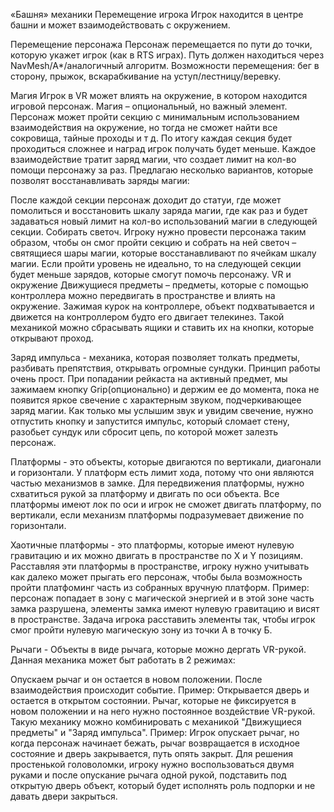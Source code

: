 «Башня» механики
Перемещение игрока
Игрок находится в центре башни и может взаимодействовать с окружением.

Перемещение персонажа
Персонаж перемещается по пути до точки, которую укажет игрок (как в RTS играх). Путь должен находиться через NavMesh/A*/аналогичный алгоритм. Возможности перемещения: бег в сторону, прыжок, вскарабкивание на уступ/лестницу/веревку.

Магия
Игрок в VR может влиять на окружение, в котором находится игровой персонаж.
Магия – опциональный, но важный элемент. Персонаж может пройти секцию с минимальным использованием взаимодействия на окружение, но тогда не сможет найти все сокровища, тайные проходы и т д. По итогу каждая секция будет проходиться сложнее и наград игрок получать будет меньше.
Каждое взаимодействие тратит заряд магии, что создает лимит на кол-во помощи персонажу за раз.
Предлагаю несколько вариантов, которые позволят восстанавливать заряды магии:

После каждой секции персонаж доходит до статуи, где может помолиться и восстановить шкалу заряда магии, где как раз и будет задаваться новый лимит на кол-во использований магии в следующей секции.
Собирать светоч. Игроку нужно провести персонажа таким образом, чтобы он смог пройти секцию и собрать на ней светоч – святящиеся шары магии, которые восстанавливают по ячейкам шкалу магии. Если пройти уровень не идеально, то на следующей секции будет меньше зарядов, которые смогут помочь персонажу.
VR и окружение
Движущиеся предметы – предметы, которые с помощью контроллера можно передвигать в пространстве и влиять на окружение. Зажимая курок на контроллере, объект подхватывается и движется на контроллером будто его двигает телекинез. Такой механикой можно сбрасывать ящики и ставить их на кнопки, которые открывают проход.

Заряд импульса - механика, которая позволяет толкать предметы, разбивать препятствия, открывать огромные сундуки. Принцип работы очень прост. При попадании рейкаста на активный предмет, мы зажимаем кнопку Grip(опционально) и держим ее до момента, пока не появится яркое свечение с характерным звуком, подчеркивающее заряд магии. Как только мы услышим звук и увидим свечение, нужно отпустить кнопку и запустится импульс, который сломает стену, разобьет сундук или сбросит цепь, по которой может залезть персонаж.

Платформы - это объекты, которые двигаются по вертикали, диагонали и горизонтали. У платформ есть лимит хода, потому что они являются частью механизмов в замке. Для передвижения платформы, нужно схватиться рукой за платформу и двигать по оси объекта. Все платформы имеют лок по оси и игрок не сможет двигать платформу, по вертикали, если механизм платформы подразумевает движение по горизонтали.

Хаотичные платформы - это платформы, которые имеют нулевую гравитацию и их можно двигать в пространстве по X и Y позициям. Расставляя эти платформы в пространстве, игроку нужно учитывать как далеко может прыгать его персонаж, чтобы была возможность пройти платфоминг часть из собранных вручную платформ. Пример: персонаж попадает в зону с магической энергией и в этой зоне часть замка разрушена, элементы замка имеют нулевую гравитацию и висят в пространстве. Задача игрока расставить элементы так, чтобы игрок смог пройти нулевую магическую зону из точки А в точку Б.

Рычаги - Объекты в виде рычага, которые можно дергать VR-рукой. Данная механика может быт работать в 2 режимах:

Опускаем рычаг и он остается в новом положении. После взаимодействия происходит событие. Пример: Открывается дверь и остается в открытом состоянии.
Рычаг, которые не фиксируется в новом положении и на него нужно постоянное воздействие VR-рукой. Такую механику можно комбинировать с механикой "Движущиеся предметы" и "Заряд импульса". Пример: Игрок опускает рычаг, но когда персонаж начинает бежать, рычаг возвращается в исходное состояние и дверь закрывается, путь опять закрыт. Для решения простенькой головоломки, игроку нужно воспользоваться двумя руками и после опускание рычага одной рукой, подставить под открытую дверь объект, который будет исполнять роль подпорки и не давать двери закрыться.
